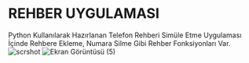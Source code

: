 # REHBER UYGULAMASI
Python Kullanılarak Hazırlanan Telefon Rehberi Simüle Etme Uygulaması İçinde Rehbere Ekleme, Numara Silme Gibi Rehber Fonksiyonları Var.
![scrshot](https://github.com/eren3421/rehber_projesi/assets/117022092/feb1ef6e-1d1c-42d3-81ba-0d0f6b2f8056)
![Ekran Görüntüsü (5)](https://github.com/eren3421/rehber_projesi/assets/117022092/09300046-1554-4a7b-bddc-1ace60e597f4)




